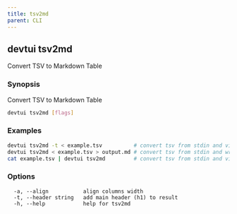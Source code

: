 ```yaml
---
title: tsv2md
parent: CLI
---
```


## devtui tsv2md

Convert TSV to Markdown Table

### Synopsis

Convert TSV to Markdown Table

```bash
devtui tsv2md [flags]
```

### Examples

```bash
devtui tsv2md -t < example.tsv          # convert tsv from stdin and view result in stdout
devtui tsv2md < example.tsv > output.md # convert tsv from stdin and write result in new file
cat example.tsv | devtui tsv2md         # convert tsv from stdin and view result in stdout
```

### Options

```
  -a, --align           align columns width
  -t, --header string   add main header (h1) to result
  -h, --help            help for tsv2md
```
